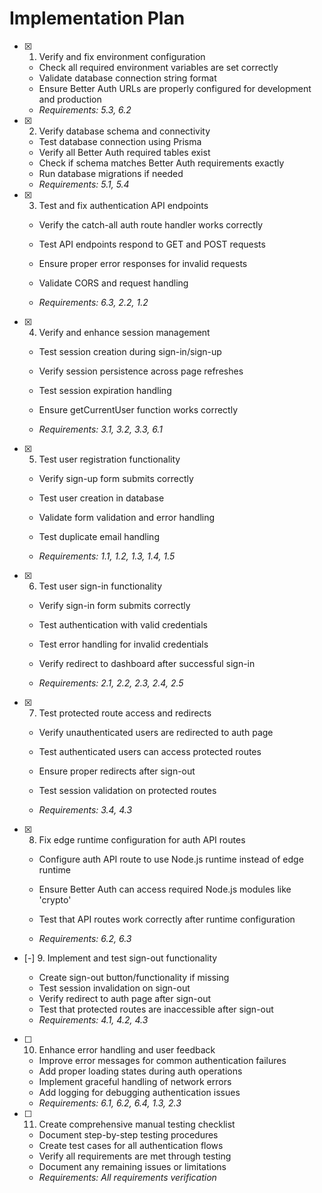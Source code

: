 # Implementation Plan

- [x] 1. Verify and fix environment configuration

  - Check all required environment variables are set correctly
  - Validate database connection string format
  - Ensure Better Auth URLs are properly configured for development and production
  - _Requirements: 5.3, 6.2_

- [x] 2. Verify database schema and connectivity



  - Test database connection using Prisma
  - Verify all Better Auth required tables exist
  - Check if schema matches Better Auth requirements exactly
  - Run database migrations if needed
  - _Requirements: 5.1, 5.4_


- [x] 3. Test and fix authentication API endpoints

  - Verify the catch-all auth route handler works correctly
  - Test API endpoints respond to GET and POST requests
  - Ensure proper error responses for invalid requests
  - Validate CORS and request handling

  - _Requirements: 6.3, 2.2, 1.2_

- [x] 4. Verify and enhance session management

  - Test session creation during sign-in/sign-up
  - Verify session persistence across page refreshes
  - Test session expiration handling
  - Ensure getCurrentUser function works correctly

  - _Requirements: 3.1, 3.2, 3.3, 6.1_

- [x] 5. Test user registration functionality

  - Verify sign-up form submits correctly
  - Test user creation in database

  - Validate form validation and error handling
  - Test duplicate email handling
  - _Requirements: 1.1, 1.2, 1.3, 1.4, 1.5_

- [x] 6. Test user sign-in functionality

  - Verify sign-in form submits correctly


  - Test authentication with valid credentials
  - Test error handling for invalid credentials
  - Verify redirect to dashboard after successful sign-in
  - _Requirements: 2.1, 2.2, 2.3, 2.4, 2.5_

- [x] 7. Test protected route access and redirects

  - Verify unauthenticated users are redirected to auth page
  - Test authenticated users can access protected routes
  - Ensure proper redirects after sign-out
  - Test session validation on protected routes

  - _Requirements: 3.4, 4.3_

- [x] 8. Fix edge runtime configuration for auth API routes


  - Configure auth API route to use Node.js runtime instead of edge runtime
  - Ensure Better Auth can access required Node.js modules like 'crypto'

  - Test that API routes work correctly after runtime configuration
  - _Requirements: 6.2, 6.3_

- [-] 9. Implement and test sign-out functionality

  - Create sign-out button/functionality if missing
  - Test session invalidation on sign-out
  - Verify redirect to auth page after sign-out
  - Test that protected routes are inaccessible after sign-out
  - _Requirements: 4.1, 4.2, 4.3_

- [ ] 10. Enhance error handling and user feedback

  - Improve error messages for common authentication failures
  - Add proper loading states during auth operations
  - Implement graceful handling of network errors
  - Add logging for debugging authentication issues
  - _Requirements: 6.1, 6.2, 6.4, 1.3, 2.3_

- [ ] 11. Create comprehensive manual testing checklist
  - Document step-by-step testing procedures
  - Create test cases for all authentication flows
  - Verify all requirements are met through testing
  - Document any remaining issues or limitations
  - _Requirements: All requirements verification_
